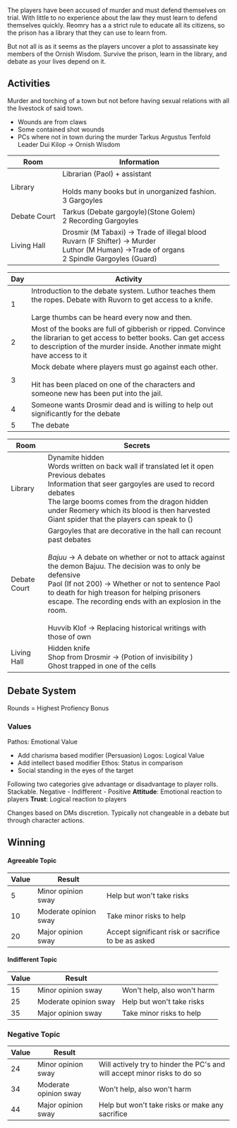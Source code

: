 The players have been accused of murder and must defend themselves on trial. With little to no experience about the law they must learn to defend themselves quickly. Reomry has a a strict rule to educate all its citizens, so the prison has a library that they can use to learn from. 

But not all is as it seems as the players uncover a plot to assassinate key members of the Ornish Wisdom. Survive the prison, learn in the library, and debate as your lives depend on it. 

## Activities

Murder and torching of a town but not before having sexual relations with all the livestock of said town. 
- Wounds are from claws 
- Some contained shot wounds 
- PCs where not in town during the murder 
Tarkus
Argustus Tenfold 
Leader
Dui Kilop -> Ornish Wisdom 

| Room         | Information                                                                                                                                       |
| ------------ | ------------------------------------------------------------------------------------------------------------------------------------------------- |
| Library      | Librarian (Paol) + assistant <br><br>Holds many books but in unorganized fashion.<br>3 Gargoyles                                                  |
| Debate Court | Tarkus (Debate gargoyle)(Stone Golem)<br>2 Recording Gargoyles                                                                                    |
| Living Hall  | Drosmir (M Tabaxi) -> Trade of illegal blood<br>Ruvarn (F Shifter) -> Murder<br>Luthor (M Human) ->Trade of organs<br>2 Spindle Gargoyles (Guard) |


| Day | Activity                                                                                                                                                                                            |
| --- | --------------------------------------------------------------------------------------------------------------------------------------------------------------------------------------------------- |
| 1   | Introduction to the debate system. Luthor teaches them the ropes. Debate with Ruvorn to get access to a knife.<br><br>Large thumbs can be heard every now and then.                                 |
| 2   | Most of the books are full of gibberish or ripped. Convince the librarian to get access to better books. Can get access to description of the murder inside. Another inmate might have access to it |
| 3   | Mock debate where players must go against each other.<br><br>Hit has been placed on one of the characters and someone new has been put into the jail.                                               |
| 4   | Someone wants Drosmir dead and is willing to help out significantly for the debate                                                                                                                  |
| 5   | The debate                                                                                                                                                                                          |

| Room         | Secrets                                                                                                                                                                                                                                                                                                                                                                                                                          |
| ------------ | -------------------------------------------------------------------------------------------------------------------------------------------------------------------------------------------------------------------------------------------------------------------------------------------------------------------------------------------------------------------------------------------------------------------------------- |
| Library      | Dynamite hidden<br>Words written on back wall if translated let it open<br>Previous debates<br>Information that seer gargoyles are used to record debates <br>The large booms comes from the dragon hidden under Reomery which its blood is then harvested <br>Giant spider that the players can speak to ()<br>                                                                                                                 |
| Debate Court | Gargoyles that are decorative in the hall can recount past debates<br><br>*Bajuu* -> A debate on whether or not to attack against the demon Bajuu. The decision was to only be defensive<br>Paol (If not 200) -> Whether or not to sentence Paol to death for high treason for helping prisoners escape. The recording ends with an explosion in the room.<br><br>Huvvib Klof -> Replacing historical writings with those of own |
| Living Hall  | Hidden knife<br>Shop from Drosmir -> (Potion of invisibility )<br>Ghost trapped in one of the cells<br>                                                                                                                                                                                                                                                                                                                          |



## Debate System
Rounds = Highest Profiency Bonus 
### Values 
Pathos: Emotional Value
- Add charisma based modifier (Persuasion)
Logos: Logical Value
- Add intellect based modifier 
Ethos: Status in comparison 
- Social standing in the eyes of the target 

Following two categories give advantage or disadvantage to player rolls. Stackable. Negative - Indifferent - Positive 
**Attitude**: Emotional reaction to players
**Trust**: Logical reaction to players 

Changes based on DMs discretion. Typically not changeable in a debate but through character actions. 

## Winning 
#### Agreeable Topic

| Value | Result                |                                                     |
| ----- | --------------------- | --------------------------------------------------- |
| 5     | Minor opinion sway    | Help but won't take risks                           |
| 10    | Moderate opinion sway | Take minor risks to help                            |
| 20    | Major opinion sway    | Accept significant risk or sacrifice to be as asked |

#### Indifferent Topic

| Value | Result                |                             |
| ----- | --------------------- | --------------------------- |
| 15    | Minor opinion sway    | Won't help, also won't harm |
| 25    | Moderate opinion sway | Help but won't take risks   |
| 35    | Major opinion sway    | Take minor risks to help    |

### Negative Topic 

| Value | Result                |                                                                           |
| ----- | --------------------- | ------------------------------------------------------------------------- |
| 24    | Minor opinion sway    | Will actively try to hinder the PC's and will accept minor risks to do so |
| 34    | Moderate opinion sway | Won't help, also won't harm                                               |
| 44    | Major opinion sway    | Help but won't take risks or make any sacrifice                           |
